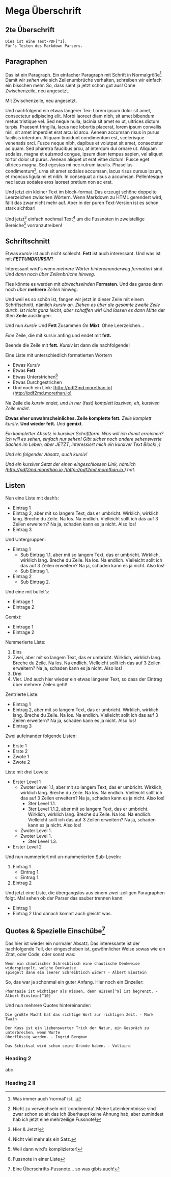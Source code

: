 # Mega Überschrift

## 2te Überschrift

```
Dies ist eine Test-PDF[^1].
Für’s Testen des Markdown Parsers.
```
[^1]: In Deutsch.

## Paragraphen

Das ist ein Paragraph. Ein einfacher Paragraph mit Schrift in Normalgröße[^2]. Damit wir _sehen_ wie
sich Zeilenumbrüche verhalten, schreiben wir einfach ein bisschen mehr. So, dass sieht ja jetzt
schon gut aus!
Ohne Zwischenzeile, neu angesetzt.

Mit Zwischenzeile, neu angesetzt.

Und nachfolgend ein etwas längerer Tex:
Lorem ipsum dolor sit amet, consectetur adipiscing elit. Morbi laoreet diam nibh, sit amet bibendum
metus tristique vel. Sed neque nulla, lacinia sit amet ex ut, ultrices dictum turpis. Praesent fringilla,
lacus nec lobortis placerat, lorem ipsum convallis nisl, sit amet imperdiet erat arcu id arcu. Aenean
accumsan risus in purus facilisis interdum. Aliquam tincidunt condimentum est, scelerisque
venenatis orci. Fusce neque nibh, dapibus et volutpat sit amet, consectetur ac quam. Sed pharetra
faucibus arcu, at interdum dui ornare ut. Aliquam sodales, magna et euismod congue, ipsum diam
tempus sapien, vel aliquet tortor dolor ut purus. Aenean aliquet ut erat vitae dictum. Fusce eget
ultrices magna. Sed egestas mi nec rutrum iaculis. Phasellus condimentum[^3], urna sit amet sodales
accumsan, lacus risus cursus ipsum, et rhoncus ligula mi et nibh. In consequat a risus a
accumsan. Pellentesque nec lacus sodales eros laoreet pretium non ac erat.

Und jetzt ein kleiner Text im block-format. Das erzeugt schöne doppelte Leerzeichen zwischen
Wörtern. Wenn Markdown zu HTML gerendert wird, fällt das zwar nicht mehr auf. Aber in der puren
Text-Version ist es schon stark sichtbar!

Und jetzt[^4] einfach nochmal Text[^5] um die Fussnoten in zweistellige Bereiche[^6] vorranzutreiben!

[^2]: Was immer auch ‘normal’ ist...
[^3]: Nicht zu verwechseln mit ‘condimenta’. Meine Lateinkenntnisse sind zwar schon so alt das ich
überhaupt keine Ahnung hab, aber zumindest hab ich jetzt eine mehrzeilige Fussnote!
[^4]: Hier & Jetzt!
[^5]: Nicht viel mehr als ein Satz.
[^6]: Weil dann wird's komplizierter!


## Schriftschnitt

Etwas _kursiv_ ist auch nicht schlecht. **Fett** ist auch interessant. Und was ist mit
**_FETTUNDKURSIV_**?

Interessant wird's wenn _mehrere Wörter hintereinanderweg formatiert_ sind. Und _dann noch über
Zeilenbrüche hinweg_.

Fies könnte es werden mit _abwechselnden_ **Formaten**. Und das ganze dann noch _über_ **mehrere**
_Zeilen_ hinweg.

Und weil es so schön ist, fangen wir jetzt in dieser Zeile mit einem Schriftschnitt, nämlich _kursiv an.
Ziehen es über die gesamte zweite Zeile durch. Ist nicht ganz leicht, aber schaffen wir! Und lassen
es dann Mitte_ der 3ten **Zeile** ausklingen.

Und nun _kursiv_ Und **Fett** Zusammen _Ge_ **Mixt**. Ohne Leerzeichen...

_Eine_ Zeile, die mit kursiv anfing und endet mit **fett.**

Beende die Zeile mit **fett.**
_Kursiv_ ist dann die nachfolgende!

Eine Liste mit unterschiedlich formatierten Wörtern

- Etwas _Kursiv_
- Etwas **Fett**
- Etwas Unterstrichen[^7]
- Etwas Durchgestrichen
- Und noch ein Link: [http://pdf2md.morethan.io](http://pdf2md.morethan.io)

Ne Zeile die _kursiv endet,
und in ner_ (fast) _komplett lasziven, eh, kursiven Zeile endet._

**Etwas eher unwahrscheinliches. Zeile komplette fett.**
_Zeile komplett kursiv._
**Und wieder fett.**
_Und_ **gemixt**.

_Ein kompletter Absatz in kursiver Schriftform. Was will ich damit erreichen? Ich will es sehen,
einfach nur sehen! Gibt sicher noch andere sehenswerte Sachen im Leben, aber JETZT,
interessiert mich ein kursiver Text Block! ;)_

_Und ein folgender Absatz, auch kursiv!_

_Und ein kursiver Setzt der einen eingeschlossen Link, nämlich [http://pdf2md.morethan.io,](http://pdf2md.morethan.io,) hat._

[^7]: Fussnote in einer Liste

## Listen

Nun eine Liste mit dash’s:

- Eintrag 1
- Eintrag 2, aber mit so langem Text, das er umbricht. Wirklich, wirklich lang. Breche du Zeile. Na
los. Na endlich. Vielleicht sollt ich das auf 3 Zeilen erweitern? Na ja, schaden kann es ja nicht.
Also los!
- Eintrag 3

Und Untergruppen:

- Eintrag 1
    - Sub Eintrag 1.1, aber mit so langem Text, das er umbricht. Wirklich, wirklich lang. Breche du
       Zeile. Na los. Na endlich. Vielleicht sollt ich das auf 3 Zeilen erweitern? Na ja, schaden kann
       es ja nicht. Also los!
    - Sub Eintrag 1.
- Eintrag 2
    - Sub Eintrag 2.

Und eine mit bullet’s:

- Eintrage 1
- Eintrage 2

Gemixt:

- Eintrage 1
- Eintrage 2

Nummerierte Liste:

1. Eins
2. Zwei, aber mit so langem Text, das er umbricht. Wirklich, wirklich lang. Breche du Zeile. Na los.
Na endlich. Vielleicht sollt ich das auf 3 Zeilen erweitern? Na ja, schaden kann es ja nicht. Also
los!
3. Drei
4. Vier. Und auch hier wieder ein etwas längerer Text, so dass der Eintrag über mehrere Zeilen
geht!

Zentrierte Liste:

- Eintrag 1
- Eintrag 2, aber mit so langem Text, das er umbricht. Wirklich, wirklich lang. Breche du Zeile.
Na los. Na endlich. Vielleicht sollt ich das auf 3 Zeilen erweitern? Na ja, schaden kann es
ja nicht. Also los!
- Eintrag 3

Zwei aufeinander folgende Listen:

- Erste 1
- Erste 2
- Zwote 1
- Zwote 2


Liste mit drei Levels:

- Erster Level 1
    - Zwoter Level 1.1, aber mit so langem Text, das er umbricht. Wirklich, wirklich lang. Breche du
       Zeile. Na los. Na endlich. Vielleicht sollt ich das auf 3 Zeilen erweitern? Na ja, schaden kann
       es ja nicht. Also los!
       - 3ter Level 1.1.
       - 3ter Level 1.1.2, aber mit so langem Text, das er umbricht. Wirklich, wirklich lang. Breche
          du Zeile. Na los. Na endlich. Vielleicht sollt ich das auf 3 Zeilen erweitern? Na ja, schaden
          kann es ja nicht. Also los!
    - Zwoter Level 1.
    - Zwoter Level 1.
       - 3ter Level 1.3.
- Erster Level 2

Und nun nummeriert mit un-nummerierten Sub-Leveln:

1. Eintrag 1
    - Eintrag 1.
    - Eintrag 1.
2. Eintrag 2

Und jetzt eine Liste, die übergangslos aus einem zwei-zeiligen Paragraphen folgt. Mal sehen ob
der Parser das sauber trennen kann:

- Eintrag 1
- Eintrag 2
Und danach kommt auch gleicht was.

## Quotes & Spezielle Einschübe[^8]

Das hier ist wieder ein normaler Absatz. Das interessante ist der nachfolgende Teil, der
eingeschoben ist, gewöhnlicher Weise sowas wie ein Zitat, oder Code, oder sonst was:

```
Wenn ein chaotischer Schreibtisch eine chaotische Denkweise widerspiegelt, welche Denkweise
spiegelt dann ein leerer Schreibtisch wider? - Albert Einstein
```
So, das war ja schonmal ein guter Anfang. Hier noch ein Einzeiler:

```
Phantasie ist wichtiger als Wissen, denn Wissen[^9] ist begrenzt. - Albert Einstein[^10]
```
Und nun mehrere Quotes hintereinander:

```
Die größte Macht hat das richtige Wort zur richtigen Zeit. - Mark Twain
```
```
Der Kuss ist ein liebenswerter Trick der Natur, ein Gespräch zu unterbrechen, wenn Worte
überflüssig werden. - Ingrid Bergman
```
```
Das Schicksal wird schon seine Gründe haben. - Voltaire
```
### Heading 2

abc

### Heading 2 II

[^8]: Eine Überschrifts-Fussnote... so was gibts auch!
[^9]: Wisse, dass ist eine Fussnote in einem Zitat!
[^10]: Der Albert Einstein (Fussnote im Zitat, am Ende der Zeile)



